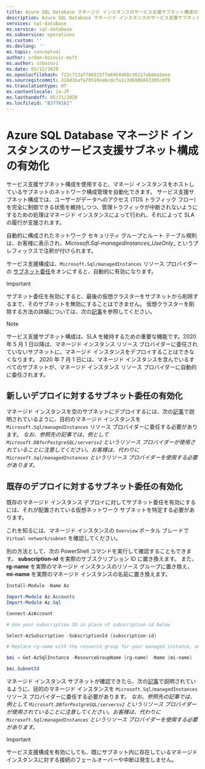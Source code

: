 ```yaml
---
title: Azure SQL Database マネージド インスタンスのサービス支援サブネット構成の有効化
description: Azure SQL Database マネージド インスタンスのサービス支援サブネット構成の有効化
services: sql-database
ms.service: sql-database
ms.subservice: operations
ms.custom: ''
ms.devlang: ''
ms.topic: conceptual
author: srdan-bozovic-msft
ms.author: srbozovi
ms.date: 03/12/2020
ms.openlocfilehash: f22c713af700225ffe6954460c36217abdea5eea
ms.sourcegitcommit: 318d1bafa70510ea6cdcfa1c3d698b843385c0f6
ms.translationtype: HT
ms.contentlocale: ja-JP
ms.lasthandoff: 05/21/2020
ms.locfileid: "83770161"
---
```

# <a name="enabling-service-aided-subnet-configuration-for-azure-sql-database-managed-instance"></a>Azure SQL Database マネージド インスタンスのサービス支援サブネット構成の有効化
サービス支援サブネット構成を使用すると、マネージ インスタンスをホストしているサブネットのネットワーク構成管理を自動化できます。 サービス支援サブネット構成では、ユーザーがデータへのアクセス (TDS トラフィック フロー) を完全に制御できる状態を維持しつつ、管理トラフィックが中断されないようにするための処理はマネージド インスタンスによって行われ、それによって SLA の履行が支援されます。

自動的に構成されたネットワーク セキュリティ グループとルート テーブル規則は、お客様に表示され、_Microsoft.Sql-managedInstances_UseOnly__ というプレフィックスで注釈が付けられます。

サービス支援構成は、`Microsoft.Sql/managedInstances` リソース プロバイダーの [サブネット委任](../virtual-network/subnet-delegation-overview.md)をオンにすると、自動的に有効になります。

> [!IMPORTANT] 
> サブネット委任を有効にすると、最後の仮想クラスターをサブネットから削除するまで、そのサブネットを無効にすることはできません。 仮想クラスターを削除する方法の詳細については、次の[記事](sql-database-managed-instance-delete-virtual-cluster.md#delete-virtual-cluster-from-the-azure-portal)を参照してください。

> [!NOTE] 
> サービス支援サブネット構成は、SLA を維持するための重要な機能です。2020 年 5 月 1 日以降は、マネージド インスタンス リソース プロバイダーに委任されていないサブネットに、マネージド インスタンスをデプロイすることはできなくなります。 2020 年 7 月 1 日には、マネージド インスタンスを含んでいるすべてのサブネットが、マネージド インスタンス リソース プロバイダーに自動的に委任されます。 

## <a name="enabling-subnet-delegation-for-new-deployments"></a>新しいデプロイに対するサブネット委任の有効化
マネージド インスタンスを空のサブネットにデプロイするには、次の[記事](../virtual-network/manage-subnet-delegation.md)で説明されているように、目的のマネージド インスタンスを `Microsoft.Sql/managedInstances` リソース プロバイダーに委任する必要があります。 _なお、参照先の記事では、例として `Microsoft.DBforPostgreSQL/serversv2` というリソース プロバイダーが使用されていることに注意してください。お客様は、代わりに `Microsoft.Sql/managedInstances` というリソース プロバイダーを使用する必要があります。_

## <a name="enabling-subnet-delegation-for-existing-deployments"></a>既存のデプロイに対するサブネット委任の有効化

既存のマネージド インスタンス デプロイに対してサブネット委任を有効にするには、それが配置されている仮想ネットワーク サブネットを特定する必要があります。 

これを知るには、マネージド インスタンスの `Overview` ポータル ブレードで `Virtual network/subnet` を確認してください。

別の方法として、次の PowerShell コマンドを実行して確認することもできます。 **subscription-id** を実際のサブスクリプション ID に置き換えます。 また、**rg-name** を実際のマネージド インスタンスのリソース グループに置き換え、**mi-name** を実際のマネージド インスタンスの名前に置き換えます。

```powershell
Install-Module -Name Az

Import-Module Az.Accounts
Import-Module Az.Sql

Connect-AzAccount

# Use your subscription ID in place of subscription-id below

Select-AzSubscription -SubscriptionId {subscription-id}

# Replace rg-name with the resource group for your managed instance, and replace mi-name with the name of your managed instance

$mi = Get-AzSqlInstance -ResourceGroupName {rg-name} -Name {mi-name}

$mi.SubnetId
```

マネージド インスタンス サブネットが確認できたら、次の[記事](../virtual-network/manage-subnet-delegation.md)で説明されているように、目的のマネージド インスタンスを `Microsoft.Sql/managedInstances` リソース プロバイダーに委任する必要があります。 _なお、参照先の記事では、例として `Microsoft.DBforPostgreSQL/serversv2` というリソース プロバイダーが使用されていることに注意してください。お客様は、代わりに `Microsoft.Sql/managedInstances` というリソース プロバイダーを使用する必要があります。_


> [!IMPORTANT]
> サービス支援構成を有効にしても、既にサブネット内に存在しているマネージド インスタンスに対する接続のフェールオーバーや中断は発生しません。
